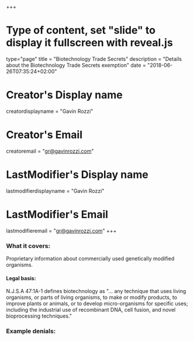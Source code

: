 +++
# Type of content, set "slide" to display it fullscreen with reveal.js
type="page"
title = "Biotechnology Trade Secrets"
description = "Details about the Biotechnology Trade Secrets exemption"
date = "2018-06-26T07:35:24+02:00"
# Creator's Display name
creatordisplayname = "Gavin Rozzi"
# Creator's Email
creatoremail = "gr@gavinrozzi.com"
# LastModifier's Display name
lastmodifierdisplayname = "Gavin Rozzi"
# LastModifier's Email
lastmodifieremail = "gr@gavinrozzi.com"
+++

### What it covers:

Proprietary information about commercially used genetically modified organisms.

#### Legal basis:

N.J.S.A 47:1A-1 defines biotechnology as "... any technique that uses living organisms, or parts of living organisms, to make or modify products, to improve plants or animals, or to develop micro-organisms for specific uses; including the industrial use of recombinant DNA, cell fusion, and novel bioprocessing techniques."

### Example denials:
